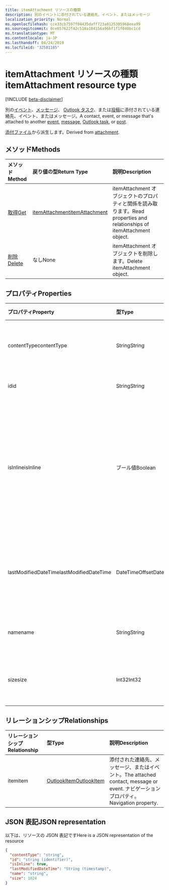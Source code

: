 ```yaml
---
title: itemAttachment リソースの種類
description: 別のイベントに添付されている連絡先、イベント、またはメッセージ
localization_priority: Normal
ms.openlocfilehash: cce33cb7597f04435daff723a0125305968eea99
ms.sourcegitcommit: 0ce657622f42c510a104156a96bf1f1f040bc1cd
ms.translationtype: MT
ms.contentlocale: ja-JP
ms.lasthandoff: 04/24/2019
ms.locfileid: "32581105"
---
```

# <a name="itemattachment-resource-type"></a><span data-ttu-id="68de1-103">itemAttachment リソースの種類</span><span class="sxs-lookup"><span data-stu-id="68de1-103">itemAttachment resource type</span></span>

[!INCLUDE [beta-disclaimer](../../includes/beta-disclaimer.md)]

<span data-ttu-id="68de1-104">別の[イベント](../resources/event.md)、[メッセージ](../resources/message.md)、 [Outlook タスク](../resources/outlooktask.md)、または[投稿](../resources/post.md)に添付されている連絡先、イベント、またはメッセージ。</span><span class="sxs-lookup"><span data-stu-id="68de1-104">A contact, event, or message that's attached to another [event](../resources/event.md), [message](../resources/message.md), [Outlook task](../resources/outlooktask.md), or [post](../resources/post.md).</span></span>  

<span data-ttu-id="68de1-105">[添付ファイル](attachment.md)から派生します。</span><span class="sxs-lookup"><span data-stu-id="68de1-105">Derived from [attachment](attachment.md).</span></span>

## <a name="methods"></a><span data-ttu-id="68de1-106">メソッド</span><span class="sxs-lookup"><span data-stu-id="68de1-106">Methods</span></span>

| <span data-ttu-id="68de1-107">メソッド</span><span class="sxs-lookup"><span data-stu-id="68de1-107">Method</span></span>       | <span data-ttu-id="68de1-108">戻り値の型</span><span class="sxs-lookup"><span data-stu-id="68de1-108">Return Type</span></span>  |<span data-ttu-id="68de1-109">説明</span><span class="sxs-lookup"><span data-stu-id="68de1-109">Description</span></span>|
|:---------------|:--------|:----------|
|[<span data-ttu-id="68de1-110">取得</span><span class="sxs-lookup"><span data-stu-id="68de1-110">Get</span></span>](../api/attachment-get.md) | [<span data-ttu-id="68de1-111">itemAttachment</span><span class="sxs-lookup"><span data-stu-id="68de1-111">itemAttachment</span></span>](itemattachment.md) |<span data-ttu-id="68de1-112">itemAttachment オブジェクトのプロパティと関係を読み取ります。</span><span class="sxs-lookup"><span data-stu-id="68de1-112">Read properties and relationships of itemAttachment object.</span></span>|
|[<span data-ttu-id="68de1-113">削除</span><span class="sxs-lookup"><span data-stu-id="68de1-113">Delete</span></span>](../api/attachment-delete.md) | <span data-ttu-id="68de1-114">なし</span><span class="sxs-lookup"><span data-stu-id="68de1-114">None</span></span> |<span data-ttu-id="68de1-115">itemAttachment オブジェクトを削除します。</span><span class="sxs-lookup"><span data-stu-id="68de1-115">Delete itemAttachment object.</span></span> |

## <a name="properties"></a><span data-ttu-id="68de1-116">プロパティ</span><span class="sxs-lookup"><span data-stu-id="68de1-116">Properties</span></span>
| <span data-ttu-id="68de1-117">プロパティ</span><span class="sxs-lookup"><span data-stu-id="68de1-117">Property</span></span>     | <span data-ttu-id="68de1-118">型</span><span class="sxs-lookup"><span data-stu-id="68de1-118">Type</span></span>   |<span data-ttu-id="68de1-119">説明</span><span class="sxs-lookup"><span data-stu-id="68de1-119">Description</span></span>|
|:---------------|:--------|:----------|
|<span data-ttu-id="68de1-120">contentType</span><span class="sxs-lookup"><span data-stu-id="68de1-120">contentType</span></span>|<span data-ttu-id="68de1-121">String</span><span class="sxs-lookup"><span data-stu-id="68de1-121">String</span></span>|<span data-ttu-id="68de1-122">添付ファイルのコンテンツ タイプ。</span><span class="sxs-lookup"><span data-stu-id="68de1-122">The content type of the attachment.</span></span>|
|<span data-ttu-id="68de1-123">id</span><span class="sxs-lookup"><span data-stu-id="68de1-123">id</span></span>|<span data-ttu-id="68de1-124">String</span><span class="sxs-lookup"><span data-stu-id="68de1-124">String</span></span>| <span data-ttu-id="68de1-125">添付ファイル ID。</span><span class="sxs-lookup"><span data-stu-id="68de1-125">The attachment ID.</span></span>|
|<span data-ttu-id="68de1-126">isInline</span><span class="sxs-lookup"><span data-stu-id="68de1-126">isInline</span></span>|<span data-ttu-id="68de1-127">ブール値</span><span class="sxs-lookup"><span data-stu-id="68de1-127">Boolean</span></span>|<span data-ttu-id="68de1-128">添付ファイルがインライン (アイテムの本文に埋め込まれた画像など) の場合に、true に設定します。</span><span class="sxs-lookup"><span data-stu-id="68de1-128">Set to true if the attachment is inline, such as an embedded image within the body of the item.</span></span>|
|<span data-ttu-id="68de1-129">lastModifiedDateTime</span><span class="sxs-lookup"><span data-stu-id="68de1-129">lastModifiedDateTime</span></span>|<span data-ttu-id="68de1-130">DateTimeOffset</span><span class="sxs-lookup"><span data-stu-id="68de1-130">DateTimeOffset</span></span>|<span data-ttu-id="68de1-131">添付ファイルが変更された最後の日時です。</span><span class="sxs-lookup"><span data-stu-id="68de1-131">The last time and date that the attachment was modified.</span></span>|
|<span data-ttu-id="68de1-132">name</span><span class="sxs-lookup"><span data-stu-id="68de1-132">name</span></span>|<span data-ttu-id="68de1-133">String</span><span class="sxs-lookup"><span data-stu-id="68de1-133">String</span></span>|<span data-ttu-id="68de1-134">添付ファイルの表示名。</span><span class="sxs-lookup"><span data-stu-id="68de1-134">The display name of the attachment.</span></span>|
|<span data-ttu-id="68de1-135">size</span><span class="sxs-lookup"><span data-stu-id="68de1-135">size</span></span>|<span data-ttu-id="68de1-136">Int32</span><span class="sxs-lookup"><span data-stu-id="68de1-136">Int32</span></span>|<span data-ttu-id="68de1-137">添付ファイルのバイト単位のサイズ。</span><span class="sxs-lookup"><span data-stu-id="68de1-137">The size in bytes of the attachment.</span></span>|

## <a name="relationships"></a><span data-ttu-id="68de1-138">リレーションシップ</span><span class="sxs-lookup"><span data-stu-id="68de1-138">Relationships</span></span>
| <span data-ttu-id="68de1-139">リレーションシップ</span><span class="sxs-lookup"><span data-stu-id="68de1-139">Relationship</span></span> | <span data-ttu-id="68de1-140">型</span><span class="sxs-lookup"><span data-stu-id="68de1-140">Type</span></span>   |<span data-ttu-id="68de1-141">説明</span><span class="sxs-lookup"><span data-stu-id="68de1-141">Description</span></span>|
|:---------------|:--------|:----------|
|<span data-ttu-id="68de1-142">item</span><span class="sxs-lookup"><span data-stu-id="68de1-142">item</span></span>|[<span data-ttu-id="68de1-143">OutlookItem</span><span class="sxs-lookup"><span data-stu-id="68de1-143">OutlookItem</span></span>](outlookitem.md)|<span data-ttu-id="68de1-144">添付された連絡先、メッセージ、またはイベント。</span><span class="sxs-lookup"><span data-stu-id="68de1-144">The attached contact, message or event.</span></span> <span data-ttu-id="68de1-145">ナビゲーション プロパティ。</span><span class="sxs-lookup"><span data-stu-id="68de1-145">Navigation property.</span></span>|

## <a name="json-representation"></a><span data-ttu-id="68de1-146">JSON 表記</span><span class="sxs-lookup"><span data-stu-id="68de1-146">JSON representation</span></span>

<span data-ttu-id="68de1-147">以下は、リソースの JSON 表記です</span><span class="sxs-lookup"><span data-stu-id="68de1-147">Here is a JSON representation of the resource</span></span>

<!-- {
  "blockType": "resource",
  "optionalProperties": [
    "item"
  ],
  "@odata.type": "microsoft.graph.itemAttachment"
}-->

```json
{
  "contentType": "string",
  "id": "string (identifier)",
  "isInline": true,
  "lastModifiedDateTime": "String (timestamp)",
  "name": "string",
  "size": 1024
}

```
<!-- uuid: 8fcb5dbc-d5aa-4681-8e31-b001d5168d79
2015-10-25 14:57:30 UTC -->
<!--
{
  "type": "#page.annotation",
  "description": "itemAttachment resource",
  "keywords": "",
  "section": "documentation",
  "tocPath": "",
  "suppressions": [
    "Error: /api-reference/beta/resources/itemattachment.md:\r\n      Exception processing links.\r\n    System.ArgumentException: Link Definition was null. Link text: !INCLUDE [beta-disclaimer](../../includes/beta-disclaimer.md)\r\n      at ApiDoctor.Validation.DocFile.get_LinkDestinations()\r\n      at ApiDoctor.Validation.DocSet.ValidateLinks(Boolean includeWarnings, String[] relativePathForFiles, IssueLogger issues, Boolean requireFilenameCaseMatch, Boolean printOrphanedFiles)"
  ]
}
-->
